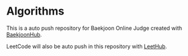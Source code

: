 # Algorithms

This is a auto push repository for Baekjoon Online Judge created with [BaekjoonHub](https://github.com/BaekjoonHub/BaekjoonHub).

LeetCode will also be auto push in this repository with [LeetHub](https://github.com/QasimWani/LeetHub).

